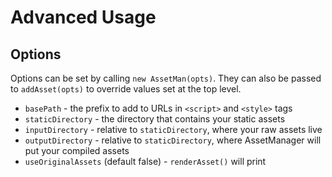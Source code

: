 # Advanced Usage

## Options
Options can be set by calling `new AssetMan(opts)`. They can also be passed to `addAsset(opts)` to
override values set at the top level.

* `basePath` - the prefix to add to URLs in `<script>` and `<style>` tags
* `staticDirectory` - the directory that contains your static assets
* `inputDirectory` - relative to `staticDirectory`, where your raw assets live
* `outputDirectory` - relative to `staticDirectory`, where AssetManager will put your compiled assets
* `useOriginalAssets` (default false) - `renderAsset()` will print <script> and <style> tags that point to
input files rather than the minified assets


```js
var AssetMan = require('bb-asset-manager');
var assetMan = new AssetMan({
  staticDirectory: __dirname + '/static', // Where your static assets live
  basePath: '/static_assets',             // Relative to your server root
  outputDirectory: '/minified',           // Relative to staticDirectory
  useOriginalAssets: process.env.DEVELOPMENT,
});
assetMan.addAsset('bootstrap', {
  js: ['bower_components/bootstrap/bootstrap.js']
  css: ['bower_components/bootstrap/bootstrap.css']
});
assetMan.addAsset('home', {
  css: ['css/home.css'],
  dependencies: ['bootstrap'],
})

assetMan.compileSync();

var app = require('express')();
App.set('view engine', 'jade');
App.engine('jade', require('jade').__express);

var ejs = require('ejs');

app.get('/home', function(req, res) {
  res.render('home', {assetMan: assetMan});
})

app.listen(3000);
```

```jade
doctype html
html
  head
    | !{assetManager.renderAsset('home')}
  body(ng-app="App")
    h1 Hello World!
```
